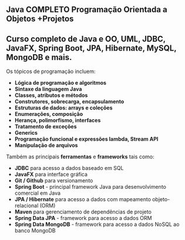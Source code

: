 ## Java COMPLETO Programação Orientada a Objetos +Projetos

## Curso completo de Java e OO, UML, JDBC, JavaFX, Spring Boot, JPA, Hibernate, MySQL, MongoDB e mais.

Os tópicos de programação incluem:

- **Lógica de programação e algoritmos**
- **Sintaxe da linguagem Java**
- **Classes, atributos e métodos**
- **Construtores, sobrecarga, encapsulamento**
- **Estruturas de dados: arrays e coleções**
- **Enumerações, composição**
- **Herança, polimorfismo, interfaces**
- **Tratamento de exceções**
- **Generics**
- **Programação funcional e expressões lambda, Stream API**
- **Manipulação de arquivos**

Também as principais **ferramentas** e **frameworks** tais como:

- **JDBC** para acesso a dados baseado em SQL
- **JavaFX** para interface gráfica
- **Git / Github** para versionamento
- **Spring Boot** - principal framework Java para desenvolvimento comercial em Java
- **JPA / Hibernate** para acesso a dados com mapeamento objeto-relacional (ORM)
- **Maven** para gerenciamento de dependências de projeto
- **Spring Data JPA** - framework para acesso a dados ORM
- **Spring Data MongoDB** - framework para acesso a dados NoSQL ao banco MongoDB

  

